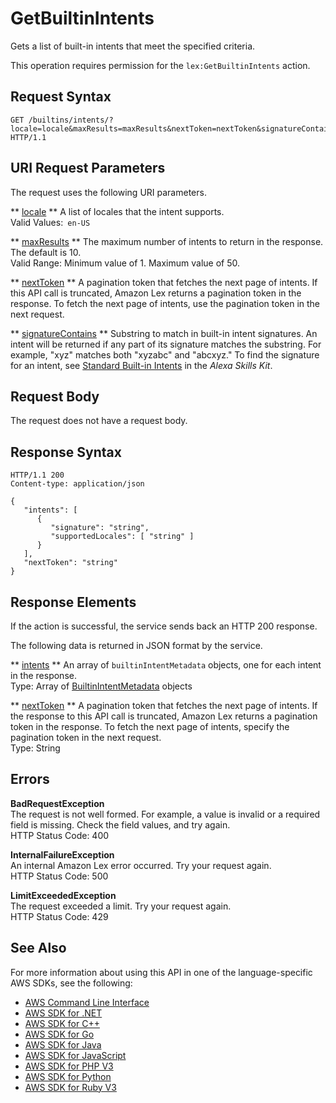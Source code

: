 # GetBuiltinIntents<a name="API_GetBuiltinIntents"></a>

Gets a list of built\-in intents that meet the specified criteria\.

This operation requires permission for the `lex:GetBuiltinIntents` action\.

## Request Syntax<a name="API_GetBuiltinIntents_RequestSyntax"></a>

```
GET /builtins/intents/?locale=locale&maxResults=maxResults&nextToken=nextToken&signatureContains=signatureContains HTTP/1.1
```

## URI Request Parameters<a name="API_GetBuiltinIntents_RequestParameters"></a>

The request uses the following URI parameters\.

 ** [locale](#API_GetBuiltinIntents_RequestSyntax) **   <a name="lex-GetBuiltinIntents-request-locale"></a>
A list of locales that the intent supports\.  
Valid Values:` en-US` 

 ** [maxResults](#API_GetBuiltinIntents_RequestSyntax) **   <a name="lex-GetBuiltinIntents-request-maxResults"></a>
The maximum number of intents to return in the response\. The default is 10\.  
Valid Range: Minimum value of 1\. Maximum value of 50\.

 ** [nextToken](#API_GetBuiltinIntents_RequestSyntax) **   <a name="lex-GetBuiltinIntents-request-nextToken"></a>
A pagination token that fetches the next page of intents\. If this API call is truncated, Amazon Lex returns a pagination token in the response\. To fetch the next page of intents, use the pagination token in the next request\.

 ** [signatureContains](#API_GetBuiltinIntents_RequestSyntax) **   <a name="lex-GetBuiltinIntents-request-signatureContains"></a>
Substring to match in built\-in intent signatures\. An intent will be returned if any part of its signature matches the substring\. For example, "xyz" matches both "xyzabc" and "abcxyz\." To find the signature for an intent, see [Standard Built\-in Intents](https://developer.amazon.com/public/solutions/alexa/alexa-skills-kit/docs/built-in-intent-ref/standard-intents) in the *Alexa Skills Kit*\.

## Request Body<a name="API_GetBuiltinIntents_RequestBody"></a>

The request does not have a request body\.

## Response Syntax<a name="API_GetBuiltinIntents_ResponseSyntax"></a>

```
HTTP/1.1 200
Content-type: application/json

{
   "intents": [ 
      { 
         "signature": "string",
         "supportedLocales": [ "string" ]
      }
   ],
   "nextToken": "string"
}
```

## Response Elements<a name="API_GetBuiltinIntents_ResponseElements"></a>

If the action is successful, the service sends back an HTTP 200 response\.

The following data is returned in JSON format by the service\.

 ** [intents](#API_GetBuiltinIntents_ResponseSyntax) **   <a name="lex-GetBuiltinIntents-response-intents"></a>
An array of `builtinIntentMetadata` objects, one for each intent in the response\.  
Type: Array of [BuiltinIntentMetadata](API_BuiltinIntentMetadata.md) objects

 ** [nextToken](#API_GetBuiltinIntents_ResponseSyntax) **   <a name="lex-GetBuiltinIntents-response-nextToken"></a>
A pagination token that fetches the next page of intents\. If the response to this API call is truncated, Amazon Lex returns a pagination token in the response\. To fetch the next page of intents, specify the pagination token in the next request\.  
Type: String

## Errors<a name="API_GetBuiltinIntents_Errors"></a>

 **BadRequestException**   
The request is not well formed\. For example, a value is invalid or a required field is missing\. Check the field values, and try again\.  
HTTP Status Code: 400

 **InternalFailureException**   
An internal Amazon Lex error occurred\. Try your request again\.  
HTTP Status Code: 500

 **LimitExceededException**   
The request exceeded a limit\. Try your request again\.  
HTTP Status Code: 429

## See Also<a name="API_GetBuiltinIntents_SeeAlso"></a>

For more information about using this API in one of the language\-specific AWS SDKs, see the following:
+  [AWS Command Line Interface](https://docs.aws.amazon.com/goto/aws-cli/lex-models-2017-04-19/GetBuiltinIntents) 
+  [AWS SDK for \.NET](https://docs.aws.amazon.com/goto/DotNetSDKV3/lex-models-2017-04-19/GetBuiltinIntents) 
+  [AWS SDK for C\+\+](https://docs.aws.amazon.com/goto/SdkForCpp/lex-models-2017-04-19/GetBuiltinIntents) 
+  [AWS SDK for Go](https://docs.aws.amazon.com/goto/SdkForGoV1/lex-models-2017-04-19/GetBuiltinIntents) 
+  [AWS SDK for Java](https://docs.aws.amazon.com/goto/SdkForJava/lex-models-2017-04-19/GetBuiltinIntents) 
+  [AWS SDK for JavaScript](https://docs.aws.amazon.com/goto/AWSJavaScriptSDK/lex-models-2017-04-19/GetBuiltinIntents) 
+  [AWS SDK for PHP V3](https://docs.aws.amazon.com/goto/SdkForPHPV3/lex-models-2017-04-19/GetBuiltinIntents) 
+  [AWS SDK for Python](https://docs.aws.amazon.com/goto/boto3/lex-models-2017-04-19/GetBuiltinIntents) 
+  [AWS SDK for Ruby V3](https://docs.aws.amazon.com/goto/SdkForRubyV3/lex-models-2017-04-19/GetBuiltinIntents) 